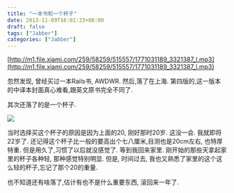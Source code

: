 ```yaml
---
title: "一本书和一个杯子"
date: 2013-11-09T16:01:23+08:00
draft: false
tags: ["Jabber"]
categories: ["Jabber"]
---
```


[http://m1.file.xiami.com/259/58259/515557/1771031189_3321387_l.mp3](http://m1.file.xiami.com/259/58259/515557/1771031189_3321387_l.mp3)

忽然发现, 曾经买过一本Rails书, AWDWR.
然后,落了在上海.
第四版的,这一版本的中译本封面真心难看,跟英文原书完全不同了.

其次还落了的是一个杯子.

![](https://gagqnq.dm2301.livefilestore.com/y2pjyqqxX98DCYtkwLQsHtjPL7ciJvZF6OCJEAZnvRbwbaqbJEPq2rUH7U-Z01ayjUTZZce_F2BUz32TOcnOenBCZWp7wCo4CnQxxm7GCHh-z8/T2Kd9EXiRaXXXXXXXX_!!112015850.jpg_310x310.jpg?psid=1)

当时选择买这个杯子的原因是因为上面的20, 刚好那时20岁. 这没一会. 我就即将22岁了. 还记得这个杯子比一般的要高出个七八厘米,目测也是20cm左右, 也特厚特重. 但是用久了,习惯了以后就没感觉了. 等到我回来家里. 刚开始的那些天拿起家里的杯子各种轻, 那种感觉特别明显. 但是, 时间过去, 我也又熟悉了家里的这个这么轻的杯子,忘记了那个20的重量.

也不知道还有啥落了,估计有也不是什么重要东西, 滚回来一年了.
